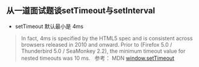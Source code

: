 从一道面试题谈setTimeout与setInterval
---------------














- setTimeout 默认最小是 4ms
> In fact, 4ms is specified by the HTML5 spec and is consistent across browsers released in 2010 and onward. Prior to (Firefox 5.0 / Thunderbird 5.0 / SeaMonkey 2.2), the minimum timeout value for nested timeouts was 10 ms.  
参考： MDN [window.setTimeout](https://developer.mozilla.org/zh-CN/docs/Web/API/Window/setTimeout)
